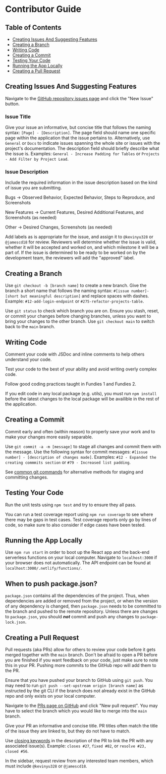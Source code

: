 # Contributor Guide

## Table of Contents

- [Creating Issues And Suggesting Features](https://github.com/Northeastern-Electric-Racing/PM-Dashboard-v2/blob/main/docs/ContributorGuide.md#creating-issues-and-suggesting-features)
- [Creating a Branch](https://github.com/Northeastern-Electric-Racing/PM-Dashboard-v2/blob/main/docs/ContributorGuide.md#creating-a-branch)
- [Writing Code](https://github.com/Northeastern-Electric-Racing/PM-Dashboard-v2/blob/main/docs/ContributorGuide.md#writing-code)
- [Creating a Commit](https://github.com/Northeastern-Electric-Racing/PM-Dashboard-v2/blob/main/docs/ContributorGuide.md#creating-a-commit)
- [Testing Your Code](https://github.com/Northeastern-Electric-Racing/PM-Dashboard-v2/blob/main/docs/ContributorGuide.md#testing-your-code)
- [Running the App Locally](https://github.com/Northeastern-Electric-Racing/PM-Dashboard-v2/blob/main/docs/ContributorGuide.md#running-the-app-locally)
- [Creating a Pull Request](https://github.com/Northeastern-Electric-Racing/PM-Dashboard-v2/blob/main/docs/ContributorGuide.md#creating-a-pull-request)

## Creating Issues And Suggesting Features

Navigate to the [GitHub repository issues page](https://github.com/Northeastern-Electric-Racing/PM-Dashboard-v2/issues) and click the "New Issue" button.

### Issue Title

Give your issue an informative, but concise title that follows the naming syntax: `[Page] - [Description]`.
The page field should name one specific page within the application that the issue pertains to.
Alternatively, use `General` or `Docs` to indicate issues spanning the whole site or issues with the project's documentation.
The description field should briefly describe what the issue is.
Examples: `General - Increase Padding for Tables` or `Projects - Add Filter by Project Lead`.

### Issue Description

Include the required information in the issue description based on the kind of issue you are submitting.

Bugs -> Observed Behavior, Expected Behavior, Steps to Reproduce, and Screenshots

New Features -> Current Features, Desired Additional Features, and Screenshots (as needed)

Other -> Desired Changes, Screenshots (as needed)

Add labels as is appropriate for the issue, and assign it to `@kevinyu328` or `@jamescd18` for review.
Reviewers will determine whether the issue is valid, whether it will be accepted and worked on, and which milestone it will be a part of.
If the issue is determined to be ready to be worked on by the development team, the reviewers will add the "approved" label.

## Creating a Branch

Use `git checkout -b [branch name]` to create a new branch.
Give the branch a short name that follows the naming syntax: `#[issue number]-[short but meaningful description]` and replace spaces with dashes.
Example: `#12-add-login-endpoint` or `#275-refactor-projects-table`.

Use `git status` to check which branch you are on.
Ensure you stash, reset, or commit your changes before changing branches, unless you want to bring your changes to the other branch.
Use `git checkout main` to switch back to the `main` branch.

## Writing Code

Comment your code with JSDoc and inline comments to help others understand your code.

Test your code to the best of your ability and avoid writing overly complex code.

Follow good coding practices taught in Fundies 1 and Fundies 2.

If you edit code in any local package (e.g. utils), you must run `npm install` before the latest changes to the local package will be availible in the rest of the application.

## Creating a Commit

Commit early and often (within reason) to properly save your work and to make your changes more easily separable.

Use `git commit -a -m [message]` to stage all changes and commit them with the message.
Use the following syntax for commit messages: `#[issue number] - [description of changes made]`.
Examples: `#12 - Expanded the creating commmits section` or `#79 - Increased list padding`.

See [common git commands](https://github.com/Northeastern-Electric-Racing/PM-Dashboard-v2#onboarding) for alternative methods for staging and committing changes.

## Testing Your Code

Run the unit tests using `npm test` and try to ensure they all pass.

You can run a test coverage report using `npm run coverage` to see where there may be gaps in test cases.
Test coverage reports only go by lines of code, so make sure to also consider if edge cases have been tested.

## Running the App Locally

Use `npm run start` in order to boot up the React app and the back-end serverless functions on your local computer.
Navigate to `localhost:3000` if your browser does not automatically.
The API endpoint can be found at `localhost:3000/.netlify/functions/`.

## When to push package.json?

`package.json` contains all the dependencies of the project. 
Thus, when dependencies are added or removed from the project, or when the version of any dependency is changed, then `package.json` needs to be committed to the branch and pushed to the remote repository.
Unless there are changes to `package.json`, you should **_not_** commit and push any changes to `package-lock.json`.

## Creating a Pull Request

Pull requests (aka PRs) allow for others to review your code before it gets merged together with the `main` branch.
Don't be afraid to open a PR before you are finished if you want feedback on your code, just make sure to note this in your PR.
Pushing more commits to the GitHub repo will add them to the PR.

Ensure that you have pushed your branch to GitHub using `git push`.
You may need to run `git push --set-upstream origin [branch name]` as instructed by the git CLI if the branch does not already exist in the GitHub repo and only exists on your local computer.

Navigate to the [PRs page on GitHub](https://github.com/Northeastern-Electric-Racing/PM-Dashboard-v2/pulls) and click "New pull request".
You may have to select the branch which you would like to merge into the `main` branch.

Give your PR an informative and concise title.
PR titles often match the title of the issue they are linked to, but they do not have to match.

Use [closing keywords](https://docs.github.com/en/github/managing-your-work-on-github/linking-a-pull-request-to-an-issue) in the description of the PR to link the PR with any associated issue(s).
Example: `closes #27`, `fixed #82`, or `resolve #23, closed #56`.

In the sidebar, request review from any interested team members, which must include `@kevinyu328` or `@jamescd18`.
